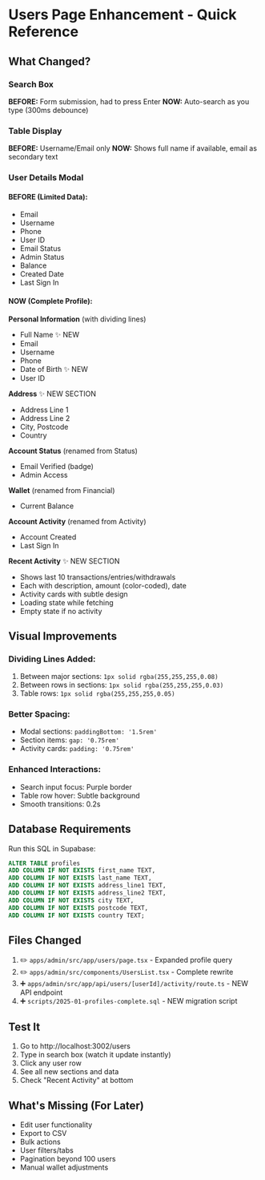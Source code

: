 # Users Page Enhancement - Quick Reference

## What Changed?

### Search Box
**BEFORE:** Form submission, had to press Enter
**NOW:** Auto-search as you type (300ms debounce)

### Table Display
**BEFORE:** Username/Email only
**NOW:** Shows full name if available, email as secondary text

### User Details Modal

#### BEFORE (Limited Data):
- Email
- Username
- Phone
- User ID
- Email Status
- Admin Status
- Balance
- Created Date
- Last Sign In

#### NOW (Complete Profile):

**Personal Information** (with dividing lines)
- Full Name ✨ NEW
- Email
- Username
- Phone
- Date of Birth ✨ NEW
- User ID

**Address** ✨ NEW SECTION
- Address Line 1
- Address Line 2
- City, Postcode
- Country

**Account Status** (renamed from Status)
- Email Verified (badge)
- Admin Access

**Wallet** (renamed from Financial)
- Current Balance

**Account Activity** (renamed from Activity)
- Account Created
- Last Sign In

**Recent Activity** ✨ NEW SECTION
- Shows last 10 transactions/entries/withdrawals
- Each with description, amount (color-coded), date
- Activity cards with subtle design
- Loading state while fetching
- Empty state if no activity

## Visual Improvements

### Dividing Lines Added:
1. Between major sections: `1px solid rgba(255,255,255,0.08)`
2. Between rows in sections: `1px solid rgba(255,255,255,0.03)`
3. Table rows: `1px solid rgba(255,255,255,0.05)`

### Better Spacing:
- Modal sections: `paddingBottom: '1.5rem'`
- Section items: `gap: '0.75rem'`
- Activity cards: `padding: '0.75rem'`

### Enhanced Interactions:
- Search input focus: Purple border
- Table row hover: Subtle background
- Smooth transitions: 0.2s

## Database Requirements

Run this SQL in Supabase:
```sql
ALTER TABLE profiles
ADD COLUMN IF NOT EXISTS first_name TEXT,
ADD COLUMN IF NOT EXISTS last_name TEXT,
ADD COLUMN IF NOT EXISTS address_line1 TEXT,
ADD COLUMN IF NOT EXISTS address_line2 TEXT,
ADD COLUMN IF NOT EXISTS city TEXT,
ADD COLUMN IF NOT EXISTS postcode TEXT,
ADD COLUMN IF NOT EXISTS country TEXT;
```

## Files Changed
1. ✏️ `apps/admin/src/app/users/page.tsx` - Expanded profile query
2. ✏️ `apps/admin/src/components/UsersList.tsx` - Complete rewrite
3. ➕ `apps/admin/src/app/api/users/[userId]/activity/route.ts` - NEW API endpoint
4. ➕ `scripts/2025-01-profiles-complete.sql` - NEW migration script

## Test It
1. Go to http://localhost:3002/users
2. Type in search box (watch it update instantly)
3. Click any user row
4. See all new sections and data
5. Check "Recent Activity" at bottom

## What's Missing (For Later)
- Edit user functionality
- Export to CSV
- Bulk actions
- User filters/tabs
- Pagination beyond 100 users
- Manual wallet adjustments
